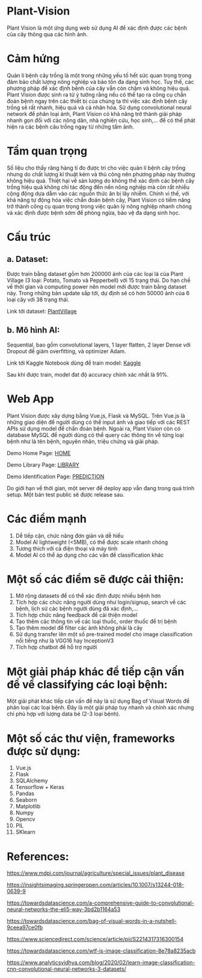 # Plant-Vision
Plant Vision là một ứng dụng web sử dụng AI để xác định được các bệnh của cây thông qua các hình ảnh.


# Cảm hứng

Quản lí bệnh cây trồng là một trong những yếu tố hết sức quan trọng trong đảm bảo chất lượng nông nghiệp và bảo tồn đa dạng sinh học. Tuy thế, các phương pháp để xác định bệnh của cây vẫn còn chậm và không hiệu quả. Plant Vision được sinh ra từ ý tưởng rằng nếu có thể tạo ra công cụ chẩn đoán bệnh ngay trên các thiết bị của chúng ta thì việc xác định bệnh cây trồng sẽ rất nhanh, hiệu quả và cá nhân hóa. Sử dụng convolutional neural network để phân loại ảnh, Plant Vision có khả năng trở thành giải pháp nhanh gọn đối với các nông dân, nhà nghiên cứu, học sinh,... để có thể phát hiện ra các bệnh câu trồng ngay từ những tấm ảnh.

# Tầm quan trọng

Số liệu cho thấy răng hàng tỉ đo được tri cho việc quản lí bệnh cây trồng nhưng do chất lượng kĩ thuật kém và thủ công nên phương pháp này thường không hiệu quả. Thiệt hại về sản lượng do không thể xác định các bệnh cây trồng hiệu quả không chỉ tác động đến nền nông nghiệp mà còn rất nhiều cộng động dựa dẫm vào các nguồn thức ăn bị lây nhiễm. Chính vì thế, với khả năng tự động hóa việc chẩn đoán bệnh cây, Plant Vision có tiềm năng trở thành công cụ quan trọng trong việc quản lý nông nghiệp nhanh chóng và xác định được bệnh sớm để phòng ngừa, bảo vệ đa dạng sinh học. 

# Cấu trúc

  
  ## a. Dataset: 
  
  Được train bằng dataset gồm hơn 200000 ảnh của các loại lá của Plant Village (3 loại: Potato, Tomato và Pepperbell) với 15 trạng thái. Do hạn chế về thời gian và computing power nên model mới được train bằng dataset này. Trong những bản update sắp tới, dự định sẽ có hơn 50000 ảnh của 6 loại cây với 38 trạng thái.
  
  Link tới dataset: [PlantVillage](https://www.kaggle.com/emmarex/plantdisease)
  
  
  ## b. Mô hình AI: 
  Sequential, bao gồm  convolutional layers, 1 layer flatten, 2 layer Dense với Dropout để giảm overfitting, và optimizer Adam.
  
  Link tới Kaggle Notebook dùng để train model: [Kaggle](https://www.kaggle.com/bachchan1232313/plant-vision)
  
  Sau khi được train, model đat độ accuracy chính xác nhất là 91%.
  

# Web App

Plant Vision được xây dựng bằng Vue.js, Flask và MySQL. Trên Vue.js là những giao diện để người dùng có thể input ảnh và giao tiếp với các REST APIs sử dụng model để chẩn đoán bệnh. Ngoài ra, Plant Vision còn có database MySQL để người dùng có thể query các thông tin về từng loại bệnh như là tên bệnh, nguyên nhân, triệu chứng và giải pháp.

Demo Home Page: [HOME](https://drive.google.com/file/d/1gD7T8lx0DXE4P_XaecNYOLHChFJWDgFZ/view?usp=sharing)

Demo Library Page: [LIBRARY](https://drive.google.com/file/d/1Zhg0gBhBIvApnxLCpnEW7cPB9NAw0e8D/view?usp=sharing)

Demo Identification Page: [PREDICTION](https://drive.google.com/file/d/1VQQjGVBDkr8rRRnefvFfCzMhdIbbNsMh/view?usp=sharing)

Do giới hạn về thời gian, một server để deploy app vẫn đang trong quá trình setup. Một bản test public sẽ được release sau.


# Các điểm mạnh

01. Dễ tiếp cận, chức năng đơn giản và dễ hiểu
02. Model AI lightweight (<5MB), có thể được scale nhanh chóng
03. Tương thích với cả điện thoại và máy tính
04. Model AI có thể áp dụng cho các vấn đề classification khác

# Một số các điểm sẽ được cải thiện:

01. Mở rộng datasets để có thể xác định được nhiều bệnh hơn
02. Tích hợp các chức năng người dùng như login/signup, search về các bệnh, lịch sử các bệnh người dùng đã xác định,...
03. Tích hợp chức năng feedback để cải thiện model
04. Tạo thêm các thông tin về các loại thuốc, order thuốc để trị bệnh
05. Tạo thêm model để filter các ảnh không phải là cây
06. Sử dụng transfer lên một số pre-trained model cho image classification nổi tiếng như là VGG16 hay InceptionV3
07. Tích hợp chatbot để hỗ trợ người 

# Một giải pháp khác để tiếp cận vấn đề về classifying các loại bệnh:

Một giải phát khác tiếp cận vấn đề này là sử dụng Bag of Visual Words để phân loại các loại bệnh. Đây là một giải pháp tuy nhanh và chính xác nhưng chỉ phù hợp với lượng data bé (2-3 loại bệnh). 

# Một số các thư viện, frameworks được sử dụng:
 
 01. Vue.js
 02. Flask
 03. SQLAlchemy
 04. Tensorflow + Keras
 05. Pandas
 06. Seaborn
 07. Matplotlib
 08. Numpy
 09. Opencv
 10. PIL
 11. SKlearn
 

# References:

https://www.mdpi.com/journal/agriculture/special_issues/plant_disease

https://insightsimaging.springeropen.com/articles/10.1007/s13244-018-0639-9

https://towardsdatascience.com/a-comprehensive-guide-to-convolutional-neural-networks-the-eli5-way-3bd2b1164a53

https://towardsdatascience.com/bag-of-visual-words-in-a-nutshell-9ceea97ce0fb

https://www.sciencedirect.com/science/article/pii/S2214317316300154

https://towardsdatascience.com/wtf-is-image-classification-8e78a8235acb

https://www.analyticsvidhya.com/blog/2020/02/learn-image-classification-cnn-convolutional-neural-networks-3-datasets/


 











